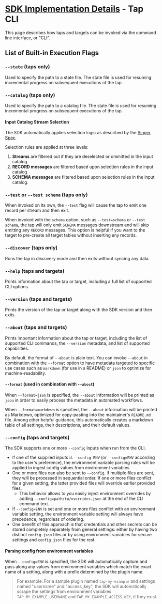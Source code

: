 # [SDK Implementation Details](./README.md) - Tap CLI

This page describes how taps and targets can be invoked via the command line interface, or "CLI".

## List of Built-in Execution Flags

### `--state` (taps only)

Used to specify the path to a state file. The state file is used for resuming incremental progress on subsequent executions of the tap.

### `--catalog` (taps only)

Used to specify the path to a catalog file. The state file is used for resuming incremental progress on subsequent executions of the tap.

#### Input Catalog Stream Selection

The SDK automatically applies selection logic as described by the
[Singer Spec](https://hub.meltano.com/singer/spec#metadata).

Selection rules are applied at three levels:

1. **Streams** are filtered out if they are deselected or ommitted in the input catalog.
2. **RECORD messages** are filtered based upon selection rules in the input catalog.
3. **SCHEMA messages** are filtered based upon selection rules in the input catalog.

### `--test` or `--test schema` (taps only)

When invoked on its own, the `--test` flag will cause the tap to emit one record per stream and then exit.

When invoked with the `schema` option, such as `--test=schema` or `--test schema`, the tap will only emit `SCHEMA` messages downstream and will skip emitting any `RECORD` messages. This option is helpful if you want to the target to pre-create all target tables without inserting any records.

### `--discover` (taps only)

Runs the tap in discovery mode and then exits without syncing any data.

### `--help` (taps and targets)

Prints information about the tap or target, including a full list of supported CLI options.

### `--version` (taps and targets)

Prints the version of the tap or target along with the SDK version and then exits.

### `--about` (taps and targets)

Prints important information about the tap or target, including the list of supported CLI commands, the `--version` metadata, and list of supported capabilities.

By default, the format of `--about` is plain text. You can invoke `--about` in combination with the `--format` option to have metadata targeted to specific use cases such as `markdown` (for use in a README) or `json` to optimize for machine-readability.

#### `--format` (used in combination with `--about`)

When `--format=json` is specified, the `--about` information will be printed as `json` in order to easily process the metadata in automated workflows.

When `--format=markdown` is specified, the `--about` information will be printed as Markdown, optimized for copy-pasting into the maintainer's `README.md` file. Among other helpful guidance, this automatically creates a markdown table of all settings, their descriptions, and their default values.

### `--config` (taps and targets)

The SDK supports one or more `--config` inputs when run from the CLI.

- If one of the supplied inputs is `--config ENV` (or `--config=ENV` according to the user's preference), the environment variable parsing rules will be applied to ingest config values from environment variables.
- One or more files can also be sent to `--config`. If multiple files are sent, they will be processed in sequential order.
If one or more files conflict for a given setting, the latter provided files will override earlier provided files.
  - This behavior allows to you easily inject environment overrides by adding `--config=path/to/overrides.json` at the end of the CLI command text.
- If `--config=ENV` is set and one or more files conflict with an environment variable setting, the environment variable setting will always have precedence, regardless of ordering.
- One benefit of this approach is that credentials and other secrets can be stored completely separately from general settings: either by having two distinct `config.json` files or by using environment variables for secure settings and `config.json` files for the rest.

#### Parsing config from environment variables

When `--config=ENV` is specified, the SDK will automatically capture and pass along any
values from environment variables which match the exact name of a setting, along with a
prefix determined by the plugin name.

> For example: For a sample plugin named `tap-my-example` and settings named "username" and "access_key", the SDK will automatically scrape
> the settings from environment variables `TAP_MY_EXAMPLE_USERNAME` and
> `TAP_MY_EXAMPLE_ACCESS_KEY`, if they exist.
